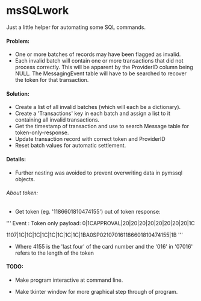 # msSQLwork
Just a little helper for automating some SQL commands.

#### Problem:

* One or more batches of records may have been flagged as invalid.
* Each invalid batch will contain one or more transactions that did not process correctly. This will be apparent by the ProviderID column being NULL. The MessagingEvent table will have to be searched to recover the token for that transaction.
  
#### Solution:

* Create a list of all invalid batches (which will each be a dictionary).
* Create a 'Transactions' key in each batch and assign a list to it containing all invalid transactions.
* Get the timestamp of transaction and use to search Message table for token-only-response.
* Update transaction record with correct token and ProviderID
* Reset batch values for automatic settlement.

#### Details:

* Further nesting was avoided to prevent overwriting data in pymssql objects.
  
###### About token:
  
* Get token (eg. '1186601810474155') out of token response:
  
''' Event : Token only payload: 0|1CAPPROVAL|20|20|20|20|20|20|20|20|1C
  
 1107|1C|1C|1C|1C|1C|1C|1C|1C|1BA0SP021070161186601810474155|1B '''
  
* Where 4155 is the 'last four' of the card number and the '016' in '07016' refers to the length of the token
  
#### TODO:

* Make program interactive at command line.

* Make tkinter window for more graphical step through of program.
	
